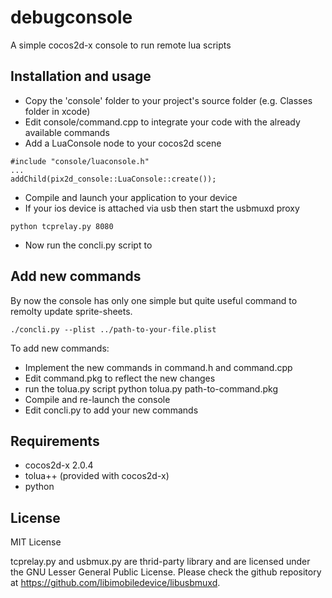 debugconsole
============

A simple cocos2d-x console to run remote lua scripts

## Installation and usage
* Copy the 'console' folder to your project's source folder (e.g. Classes folder in xcode)
* Edit console/command.cpp to integrate your code with the already available commands
* Add a LuaConsole node to your cocos2d scene

```
#include "console/luaconsole.h"
...
addChild(pix2d_console::LuaConsole::create());
```

* Compile and launch your application to your device
* If your ios device is attached via usb then start the usbmuxd proxy

```
python tcprelay.py 8080
```

* Now run the concli.py script to 

## Add new commands
By now the console has only one simple but quite useful command to remolty update sprite-sheets.

```
./concli.py --plist ../path-to-your-file.plist
```
To add new commands:
* Implement the new commands in command.h and command.cpp
* Edit command.pkg to reflect the new changes
* run the tolua.py script
    python tolua.py path-to-command.pkg
* Compile and re-launch the console
* Edit concli.py to add your new commands

## Requirements

* cocos2d-x 2.0.4
* tolua++ (provided with cocos2d-x)
* python

## License

MIT License

tcprelay.py and usbmux.py are thrid-party library and are licensed under the GNU Lesser General Public
License. Please check the github repository at https://github.com/libimobiledevice/libusbmuxd.
